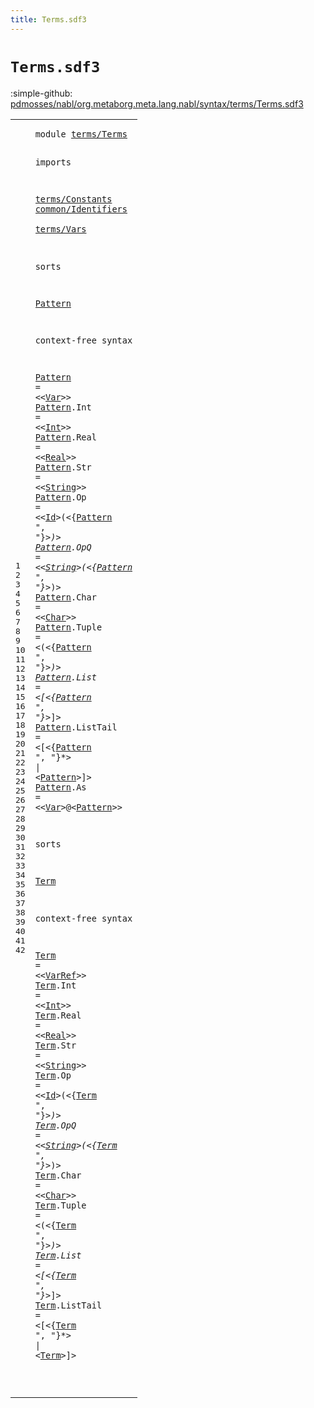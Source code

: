 ```yaml
---
title: Terms.sdf3
---
```


# `Terms.sdf3`

:simple-github: [pdmosses/nabl/org.metaborg.meta.lang.nabl/syntax/terms/Terms.sdf3]

[pdmosses/nabl/org.metaborg.meta.lang.nabl/syntax/terms/Terms.sdf3]: https://github.com/pdmosses/nabl/blob/master/org.metaborg.meta.lang.nabl/syntax/terms/Terms.sdf3 "The source file on GitHub"

<div class="sdf3"><table class="highlighttable"><tbody><tr><td class="linenos"><div class="linenodiv"><pre><span></span>1
2
3
4
5
6
7
8
9
10
11
12
13
14
15
16
17
18
19
20
21
22
23
24
25
26
27
28
29
30
31
32
33
34
35
36
37
38
39
40
41
42
</pre></div></td>
<td class="code"><pre><code><span class="keyword">module</span> <a href="../Vars.sdf3#terms/Terms_54_65" id="terms/Terms_7_18" title="Referenced at ../Vars.sdf3 line 6">terms/Terms</a>

<span class="keyword">imports</span> 

  <a href="../Constants.sdf3#terms/Constants_7_22" id="terms/Constants_32_47" title="Defined at ../Constants.sdf3 line 1">terms/Constants</a> 
  <a href="../../common/Identifiers.sdf3#common/Identifiers_7_25" id="common/Identifiers_51_69" title="Defined at ../../common/Identifiers.sdf3 line 1">common/Identifiers</a>  
  <a href="../Vars.sdf3#terms/Vars_7_17" id="terms/Vars_74_84" title="Defined at ../Vars.sdf3 line 1">terms/Vars</a>

<span class="keyword">sorts</span>

  <a href="#Pattern_502_509" id="Pattern_95_102" title="Referenced at line 25; ../../NameBindingLanguage.sdf3 line 153; ../../formulas/Propositions.sdf3 line 17">Pattern</a>

<span class="keyword">context-free syntax</span>

  <a href="#Pattern_502_509" id="Pattern_127_134" title="Referenced at line 25; ../../NameBindingLanguage.sdf3 line 153; ../../formulas/Propositions.sdf3 line 17">Pattern</a> = &lt;&lt;<a href="../Vars.sdf3#Var_80_83" id="Var_139_142" title="Defined at ../Vars.sdf3 line 10, 15, 16, 17">Var</a>&gt;&gt; 
  <a href="#Pattern_502_509" id="Pattern_148_155" title="Referenced at line 25; ../../NameBindingLanguage.sdf3 line 153; ../../formulas/Propositions.sdf3 line 17">Pattern</a>.<span class="cons_Constructor"><span id="Int_156_159" title="Not referenced locally, nor via imports">Int</span></span> = &lt;&lt;<a href="../Constants.sdf3#Int_34_37" id="Int_164_167" title="Defined at ../Constants.sdf3 line 5, 9">Int</a>&gt;&gt; 
  <a href="#Pattern_502_509" id="Pattern_173_180" title="Referenced at line 25; ../../NameBindingLanguage.sdf3 line 153; ../../formulas/Propositions.sdf3 line 17">Pattern</a>.<span class="cons_Constructor"><span id="Real_181_185" title="Not referenced locally, nor via imports">Real</span></span> = &lt;&lt;<a href="../Constants.sdf3#Real_38_42" id="Real_190_194" title="Defined at ../Constants.sdf3 line 5, 10">Real</a>&gt;&gt; 
  <a href="#Pattern_502_509" id="Pattern_200_207" title="Referenced at line 25; ../../NameBindingLanguage.sdf3 line 153; ../../formulas/Propositions.sdf3 line 17">Pattern</a>.<span class="cons_Constructor"><span id="Str_208_211" title="Not referenced locally, nor via imports">Str</span></span> = &lt;&lt;<a href="../Constants.sdf3#String_43_49" id="String_216_222" title="Defined at ../Constants.sdf3 line 5, 11">String</a>&gt;&gt; 
  <a href="#Pattern_502_509" id="Pattern_228_235" title="Referenced at line 25; ../../NameBindingLanguage.sdf3 line 153; ../../formulas/Propositions.sdf3 line 17">Pattern</a>.<span class="cons_Constructor"><span id="Op_236_238" title="Not referenced locally, nor via imports">Op</span></span> = &lt;&lt;<a href="../../common/Identifiers.sdf3#Id_36_38" id="Id_243_245" title="Defined at ../../common/Identifiers.sdf3 line 5, 9, 11, 25, 26, 27">Id</a>&gt;<span class="cons_String">(</span>&lt;{<a href="#Pattern_95_102" id="Pattern_249_256" title="Defined at line 11, 15, 16, 17, 18, 19, 20, 21, 22, 23, 24, 25">Pattern</a> <span class="cons_Lit">", "</span>}*&gt;<span class="cons_String">)</span>&gt; 
  <a href="#Pattern_502_509" id="Pattern_270_277" title="Referenced at line 25; ../../NameBindingLanguage.sdf3 line 153; ../../formulas/Propositions.sdf3 line 17">Pattern</a>.<span class="cons_Constructor"><span id="OpQ_278_281" title="Not referenced locally, nor via imports">OpQ</span></span> = &lt;&lt;<a href="../Constants.sdf3#String_43_49" id="String_286_292" title="Defined at ../Constants.sdf3 line 5, 11">String</a>&gt;<span class="cons_String">(</span>&lt;{<a href="#Pattern_95_102" id="Pattern_296_303" title="Defined at line 11, 15, 16, 17, 18, 19, 20, 21, 22, 23, 24, 25">Pattern</a> <span class="cons_Lit">", "</span>}*&gt;<span class="cons_String">)</span>&gt; 
  <a href="#Pattern_502_509" id="Pattern_317_324" title="Referenced at line 25; ../../NameBindingLanguage.sdf3 line 153; ../../formulas/Propositions.sdf3 line 17">Pattern</a>.<span class="cons_Constructor"><span id="Char_325_329" title="Not referenced locally, nor via imports">Char</span></span> = &lt;&lt;<a href="../Constants.sdf3#Char_222_226" id="Char_334_338" title="Defined at ../Constants.sdf3 line 15, 19">Char</a>&gt;&gt; 
  <a href="#Pattern_502_509" id="Pattern_344_351" title="Referenced at line 25; ../../NameBindingLanguage.sdf3 line 153; ../../formulas/Propositions.sdf3 line 17">Pattern</a>.<span class="cons_Constructor"><span id="Tuple_352_357" title="Not referenced locally, nor via imports">Tuple</span></span> = &lt;<span class="cons_String">(</span>&lt;{<a href="#Pattern_95_102" id="Pattern_364_371" title="Defined at line 11, 15, 16, 17, 18, 19, 20, 21, 22, 23, 24, 25">Pattern</a> <span class="cons_Lit">", "</span>}*&gt;<span class="cons_String">)</span>&gt; 
  <a href="#Pattern_502_509" id="Pattern_385_392" title="Referenced at line 25; ../../NameBindingLanguage.sdf3 line 153; ../../formulas/Propositions.sdf3 line 17">Pattern</a>.<span class="cons_Constructor"><span id="List_393_397" title="Not referenced locally, nor via imports">List</span></span> = &lt;<span class="cons_String">[</span>&lt;{<a href="#Pattern_95_102" id="Pattern_404_411" title="Defined at line 11, 15, 16, 17, 18, 19, 20, 21, 22, 23, 24, 25">Pattern</a> <span class="cons_Lit">", "</span>}*&gt;<span class="cons_String">]</span>&gt; 
  <a href="#Pattern_502_509" id="Pattern_425_432" title="Referenced at line 25; ../../NameBindingLanguage.sdf3 line 153; ../../formulas/Propositions.sdf3 line 17">Pattern</a>.<span class="cons_Constructor"><span id="ListTail_433_441" title="Not referenced locally, nor via imports">ListTail</span></span> = &lt;<span class="cons_String">[</span>&lt;{<a href="#Pattern_95_102" id="Pattern_448_455" title="Defined at line 11, 15, 16, 17, 18, 19, 20, 21, 22, 23, 24, 25">Pattern</a> <span class="cons_Lit">", "</span>}*&gt; <span class="cons_String">|</span> &lt;<a href="#Pattern_95_102" id="Pattern_467_474" title="Defined at line 11, 15, 16, 17, 18, 19, 20, 21, 22, 23, 24, 25">Pattern</a>&gt;<span class="cons_String">]</span>&gt; 
  <a href="#Pattern_502_509" id="Pattern_481_488" title="Referenced at line 25; ../../NameBindingLanguage.sdf3 line 153; ../../formulas/Propositions.sdf3 line 17">Pattern</a>.<span class="cons_Constructor"><span id="As_489_491" title="Not referenced locally, nor via imports">As</span></span> = &lt;&lt;<a href="../Vars.sdf3#Var_80_83" id="Var_496_499" title="Defined at ../Vars.sdf3 line 10, 15, 16, 17">Var</a>&gt;<span class="cons_String">@</span>&lt;<a href="#Pattern_95_102" id="Pattern_502_509" title="Defined at line 11, 15, 16, 17, 18, 19, 20, 21, 22, 23, 24, 25">Pattern</a>&gt;&gt; 

<span class="keyword">sorts</span>

  <a href="#Term_850_854" id="Term_523_527" title="Referenced at line 42; ../StringQuotations.sdf3 line 49; ../../NameBindingLanguage.sdf3 line 137; ../../formulas/Messages.sdf3 line 9; ../../formulas/Propositions.sdf3 line 24">Term</a>

<span class="keyword">context-free syntax</span>

  <a href="#Term_850_854" id="Term_552_556" title="Referenced at line 42; ../StringQuotations.sdf3 line 49; ../../NameBindingLanguage.sdf3 line 137; ../../formulas/Messages.sdf3 line 9; ../../formulas/Propositions.sdf3 line 24">Term</a> = &lt;&lt;<a href="../Vars.sdf3#VarRef_84_90" id="VarRef_561_567" title="Defined at ../Vars.sdf3 line 10, 18, 19">VarRef</a>&gt;&gt; 
  <a href="#Term_850_854" id="Term_573_577" title="Referenced at line 42; ../StringQuotations.sdf3 line 49; ../../NameBindingLanguage.sdf3 line 137; ../../formulas/Messages.sdf3 line 9; ../../formulas/Propositions.sdf3 line 24">Term</a>.<span class="cons_Constructor"><span id="Int_578_581" title="Not referenced locally, nor via imports">Int</span></span> = &lt;&lt;<a href="../Constants.sdf3#Int_34_37" id="Int_586_589" title="Defined at ../Constants.sdf3 line 5, 9">Int</a>&gt;&gt; 
  <a href="#Term_850_854" id="Term_595_599" title="Referenced at line 42; ../StringQuotations.sdf3 line 49; ../../NameBindingLanguage.sdf3 line 137; ../../formulas/Messages.sdf3 line 9; ../../formulas/Propositions.sdf3 line 24">Term</a>.<span class="cons_Constructor"><span id="Real_600_604" title="Not referenced locally, nor via imports">Real</span></span> = &lt;&lt;<a href="../Constants.sdf3#Real_38_42" id="Real_609_613" title="Defined at ../Constants.sdf3 line 5, 10">Real</a>&gt;&gt; 
  <a href="#Term_850_854" id="Term_619_623" title="Referenced at line 42; ../StringQuotations.sdf3 line 49; ../../NameBindingLanguage.sdf3 line 137; ../../formulas/Messages.sdf3 line 9; ../../formulas/Propositions.sdf3 line 24">Term</a>.<span class="cons_Constructor"><span id="Str_624_627" title="Not referenced locally, nor via imports">Str</span></span> = &lt;&lt;<a href="../Constants.sdf3#String_43_49" id="String_632_638" title="Defined at ../Constants.sdf3 line 5, 11">String</a>&gt;&gt; 
  <a href="#Term_850_854" id="Term_644_648" title="Referenced at line 42; ../StringQuotations.sdf3 line 49; ../../NameBindingLanguage.sdf3 line 137; ../../formulas/Messages.sdf3 line 9; ../../formulas/Propositions.sdf3 line 24">Term</a>.<span class="cons_Constructor"><span id="Op_649_651" title="Not referenced locally, nor via imports">Op</span></span> = &lt;&lt;<a href="../../common/Identifiers.sdf3#Id_36_38" id="Id_656_658" title="Defined at ../../common/Identifiers.sdf3 line 5, 9, 11, 25, 26, 27">Id</a>&gt;<span class="cons_String">(</span>&lt;{<a href="#Term_523_527" id="Term_662_666" title="Defined at line 29, 33, 34, 35, 36, 37, 38, 39, 40, 41, 42">Term</a> <span class="cons_Lit">", "</span>}*&gt;<span class="cons_String">)</span>&gt; 
  <a href="#Term_850_854" id="Term_680_684" title="Referenced at line 42; ../StringQuotations.sdf3 line 49; ../../NameBindingLanguage.sdf3 line 137; ../../formulas/Messages.sdf3 line 9; ../../formulas/Propositions.sdf3 line 24">Term</a>.<span class="cons_Constructor"><span id="OpQ_685_688" title="Not referenced locally, nor via imports">OpQ</span></span> = &lt;&lt;<a href="../Constants.sdf3#String_43_49" id="String_693_699" title="Defined at ../Constants.sdf3 line 5, 11">String</a>&gt;<span class="cons_String">(</span>&lt;{<a href="#Term_523_527" id="Term_703_707" title="Defined at line 29, 33, 34, 35, 36, 37, 38, 39, 40, 41, 42">Term</a> <span class="cons_Lit">", "</span>}*&gt;<span class="cons_String">)</span>&gt; 
  <a href="#Term_850_854" id="Term_721_725" title="Referenced at line 42; ../StringQuotations.sdf3 line 49; ../../NameBindingLanguage.sdf3 line 137; ../../formulas/Messages.sdf3 line 9; ../../formulas/Propositions.sdf3 line 24">Term</a>.<span class="cons_Constructor"><span id="Char_726_730" title="Not referenced locally, nor via imports">Char</span></span> = &lt;&lt;<a href="../Constants.sdf3#Char_222_226" id="Char_735_739" title="Defined at ../Constants.sdf3 line 15, 19">Char</a>&gt;&gt; 
  <a href="#Term_850_854" id="Term_745_749" title="Referenced at line 42; ../StringQuotations.sdf3 line 49; ../../NameBindingLanguage.sdf3 line 137; ../../formulas/Messages.sdf3 line 9; ../../formulas/Propositions.sdf3 line 24">Term</a>.<span class="cons_Constructor"><span id="Tuple_750_755" title="Not referenced locally, nor via imports">Tuple</span></span> = &lt;<span class="cons_String">(</span>&lt;{<a href="#Term_523_527" id="Term_762_766" title="Defined at line 29, 33, 34, 35, 36, 37, 38, 39, 40, 41, 42">Term</a> <span class="cons_Lit">", "</span>}*&gt;<span class="cons_String">)</span>&gt; 
  <a href="#Term_850_854" id="Term_780_784" title="Referenced at line 42; ../StringQuotations.sdf3 line 49; ../../NameBindingLanguage.sdf3 line 137; ../../formulas/Messages.sdf3 line 9; ../../formulas/Propositions.sdf3 line 24">Term</a>.<span class="cons_Constructor"><span id="List_785_789" title="Not referenced locally, nor via imports">List</span></span> = &lt;<span class="cons_String">[</span>&lt;{<a href="#Term_523_527" id="Term_796_800" title="Defined at line 29, 33, 34, 35, 36, 37, 38, 39, 40, 41, 42">Term</a> <span class="cons_Lit">", "</span>}*&gt;<span class="cons_String">]</span>&gt; 
  <a href="#Term_850_854" id="Term_814_818" title="Referenced at line 42; ../StringQuotations.sdf3 line 49; ../../NameBindingLanguage.sdf3 line 137; ../../formulas/Messages.sdf3 line 9; ../../formulas/Propositions.sdf3 line 24">Term</a>.<span class="cons_Constructor"><span id="ListTail_819_827" title="Not referenced locally, nor via imports">ListTail</span></span> = &lt;<span class="cons_String">[</span>&lt;{<a href="#Term_523_527" id="Term_834_838" title="Defined at line 29, 33, 34, 35, 36, 37, 38, 39, 40, 41, 42">Term</a> <span class="cons_Lit">", "</span>}*&gt; <span class="cons_String">|</span> &lt;<a href="#Term_523_527" id="Term_850_854" title="Defined at line 29, 33, 34, 35, 36, 37, 38, 39, 40, 41, 42">Term</a>&gt;<span class="cons_String">]</span>&gt; 

</code></pre></td></tr></tbody></table></div>